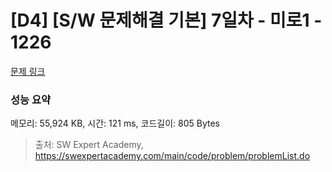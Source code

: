 # [D4] [S/W 문제해결 기본] 7일차 - 미로1 - 1226 

[문제 링크](https://swexpertacademy.com/main/code/problem/problemDetail.do?contestProbId=AV14vXUqAGMCFAYD) 

### 성능 요약

메모리: 55,924 KB, 시간: 121 ms, 코드길이: 805 Bytes



> 출처: SW Expert Academy, https://swexpertacademy.com/main/code/problem/problemList.do